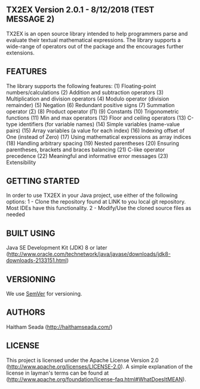 TX2EX Version 2.0.1 - 8/12/2018 (TEST MESSAGE 2)
------------------------------
TX2EX is an open source library intended to help programmers parse and evaluate
their textual mathematical expressions. The library supports a wide-range of
operators out of the package and the encourages further extensions.

FEATURES
--------
The library supports the following features:
(1) Floating-point numbers/calculations
(2) Addition and subtraction operators
(3) Multiplication and division operators
(4) Modulo operator (division remainder)
(5) Negation
(6) Redundant positive signs
(7) Summation operator (Σ) 
(8) Product operator (Π) 
(9) Constants
(10) Trigonometric functions 
(11) Min and max operators
(12) Floor and ceiling operators 
(13) C-type identifiers (for variable names) 
(14) Simple variables (name-value pairs) 
(15) Array variables (a value for each index) 
(16) Indexing offset of One (instead of Zero) 
(17) Using mathematical expressions as array indices 
(18) Handling arbitrary spacing 
(19) Nested parentheses 
(20) Ensuring parentheses, brackets and braces balancing 
(21) C-like operator precedence 
(22) Meaningful and informative error messages 
(23) Extensibility

GETTING STARTED
---------------
In order to use TX2EX in your Java project, use either of the following options:
1 - Clone the repository found at LINK to you local git repository. Most IDEs
    have this functionality.
2 - Modify/Use the cloned source files as needed


BUILT USING
-----------
Java SE Development Kit (JDK) 8 or later
(http://www.oracle.com/technetwork/java/javase/downloads/jdk8-downloads-2133151.html)

VERSIONING
----------
We use [SemVer](http://semver.org/) for versioning.

AUTHORS
-------
Haitham Seada (http://haithamseada.com/)

LICENSE
-------
This project is licensed under the Apache License Version 2.0
(http://www.apache.org/licenses/LICENSE-2.0). A simple explanation of the
license in layman's terms can be found at
(http://www.apache.org/foundation/license-faq.html#WhatDoesItMEAN).